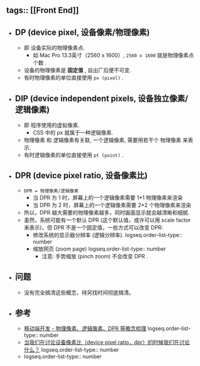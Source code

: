 tags:: [[Front End]] 
---

- ## DP (device pixel, 设备像素/物理像素)
	- 即 设备实际的物理像素点.
		- 如 Mac Pro 13.3英寸（2560 x 1600）, `2560 x 1600` 就是物理像素点个数 .
	- 设备的物理像素是 **固定值** , 自出厂后便不可变.
	- 有时物理像素的单位直接使用 `px (pixel)` .
- ## DIP (device independent pixels, 设备独立像素/逻辑像素)
	- 即 程序使用的虚拟像素.
		- CSS 中的 px 就属于一种逻辑像素.
	- 物理像素 和 逻辑像素有关联, 一个逻辑像素, 需要用若干个 物理像素 来表示.
	- 有时逻辑像素的单位直接使用 `pt (point)` .
- ## DPR (device pixel ratio, 设备像素比)
	- `DPR = 物理像素/逻辑像素`
		- 当 DPR 为 1 时，屏幕上的一个逻辑像素需要 1*1 物理像素来渲染
		- 当 DPR 为 2 时，屏幕上的一个逻辑像素需要 2*2 个物理像素来渲染
	- 所以，DPR 越大需要的物理像素越多，同时画面显示就会越清晰和细腻.
	- 虽然，系统可能有一个默认 DPR (这个默认值，或许可以用 scale factor 来表示)，但 DPR 不是一个固定值，一些方式可以改变 DPR:
		- 修改系统的显示器分辨率 (逻辑分辨率).
		  logseq.order-list-type:: number
		- 缩放网页 (zoom page)
		  logseq.order-list-type:: number
			- 注意: 手势缩放 (pinch zoom) 不会改变 DPR .
- ## 问题
	- 没有完全搞清这些概念，待另找时间彻底搞清。
- ## 参考
	- [移动端开发 - 物理像素、逻辑像素、DPR 等概念梳理](https://juejin.cn/post/7025540612111728653)
	  logseq.order-list-type:: number
	- [当我们在讨论设备像素比（device pixel ratio，dpr）的时候我们在讨论什么？](https://juejin.cn/post/7058894850577399815)
	  logseq.order-list-type:: number
	- logseq.order-list-type:: number